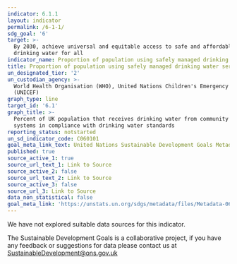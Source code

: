 ```yaml
---
indicator: 6.1.1
layout: indicator
permalink: /6-1-1/
sdg_goal: '6'
target: >-
  By 2030, achieve universal and equitable access to safe and affordable
  drinking water for all
indicator_name: Proportion of population using safely managed drinking water services
title: Proportion of population using safely managed drinking water services
un_designated_tier: '2'
un_custodian_agency: >-
  World Health Organisation (WHO), United Nations Children's Emergency Fund
  (UNICEF)
graph_type: line
target_id: '6.1'
graph_title: >-
  Percent of UK population that receives drinking water from community water
  systems in compliance with drinking water standards
reporting_status: notstarted
un_sd_indicator_code: C060101
goal_meta_link_text: United Nations Sustainable Development Goals Metadata (pdf 428kB)
published: true
source_active_1: true
source_url_text_1: Link to Source
source_active_2: false
source_url_text_2: Link to Source
source_active_3: false
source_url_3: Link to Source
data_non_statistical: false
goal_meta_link: 'https://unstats.un.org/sdgs/metadata/files/Metadata-06-01-01.pdf'
---
```


We have not explored suitable data sources for this indicator. 

The Sustainable Development Goals is a collaborative project, if you have any feedback or suggestions for data please contact us at <SustainableDevelopment@ons.gov.uk>
